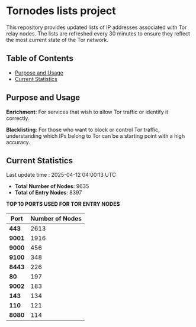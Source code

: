 # Tornodes lists project

This repository provides updated lists of IP addresses associated with Tor relay nodes. The lists are refreshed every 30 minutes to ensure they reflect the most current state of the Tor network.

## Table of Contents

- [Purpose and Usage](#purpose-and-usage)
- [Current Statistics](#current-statistics)


## Purpose and Usage

**Enrichment**: For services that wish to allow Tor traffic or identify it correctly.

**Blacklisting**: For those who want to block or control Tor traffic, understanding which IPs belong to Tor can be a starting point with a high accuracy.

## Current Statistics

Last update time : 2025-04-12 04:00:13 UTC

- **Total Number of Nodes**: 9635
- **Total of Entry Nodes**: 8397

**TOP 10 PORTS USED FOR TOR ENTRY NODES**

| **Port** | **Number of Nodes** |
|------|-----------------|
| **443**   | 2613  |
| **9001**   | 1916  |
| **9000**   | 456  |
| **9100**   | 348  |
| **8443**   | 226  |
| **80**   | 197  |
| **9002**   | 183  |
| **143**   | 134  |
| **110**   | 121  |
| **8080**   | 114  |

